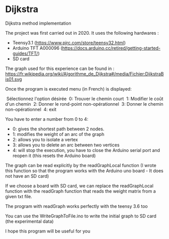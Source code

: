 # Dijkstra
Dijkstra method implementation

The project was first carried out in 2020. It uses the following hardwares : 
- Teensy3.1 (https://www.pjrc.com/store/teensy32.html)
- Arduino TFT A000096 (https://docs.arduino.cc/retired/getting-started-guides/TFT/)
- SD card

The graph used for this experience can be found in : 
https://fr.wikipedia.org/wiki/Algorithme_de_Dijkstra#/media/Fichier:DijkstraBis01.svg

Once the program is executed menu (in French) is displayed:

 Sélectionnez l'option désirée
 0: Trouver le chemin court
 1: Modifier le coût d'un chemin
 2: Donner le rond-point non-opérationnel
 3: Donner le chemin non-opérationnel
 4: exit

You have to enter a number from 0 to 4:
- 0: gives the shortest path between 2 nodes.
- 1: modifies the weight of an arc of the graph
- 2: allows you to isolate a vertex
- 3: allows you to delete an arc between two vertices
- 4: will stop the execution, you have to close the Arduino serial port and reopen it (this resets the Arduino board)

The graph can be read explicitly by the readGraphLocal function (I wrote this function so that the program works with the Arduino uno board -  It does not have an SD card)

If we choose a board with SD card, we can replace the readGraphLocal function with the readGraph function that reads the weight matrix from a given txt file.

The program with readGraph works perfectly with the teensy 3.6 too

You can use the WriteGraphToFile.ino to write the initial graph to SD card (the experimental data)

I hope this program will be useful for you
